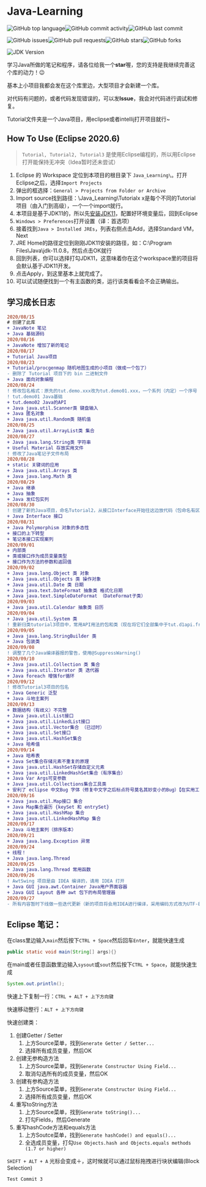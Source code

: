 # Java-Learning

![GitHub top language](https://img.shields.io/github/languages/top/Kingsmai/JavaLearning)![GitHub commit activity](https://img.shields.io/github/commit-activity/m/Kingsmai/JavaLearning)![GitHub last commit](https://img.shields.io/github/last-commit/Kingsmai/JavaLearning)

![GitHub issues](https://img.shields.io/github/issues/Kingsmai/JavaLearning)![GitHub pull requests](https://img.shields.io/github/issues-pr/Kingsmai/JavaLearning)![GitHub stars](https://img.shields.io/github/stars/Kingsmai/JavaLearning)![GitHub forks](https://img.shields.io/github/forks/Kingsmai/JavaLearning)

![JDK Version](https://img.shields.io/badge/JDK-11.0.8-green)

学习Java所做的笔记和程序，请各位给我一个**star**喔，您的支持是我继续完善这个库的动力！:wink:

基本上小项目我都会发在这个库里边，大型项目才会新建一个库。

对代码有问题的，或者代码发现错误的，可以发**Issue**，我会对代码进行调试和修复。

Tutorial文件夹是一个Java项目，用eclipse或者intellij打开项目就行~

## How To Use (Eclipse 2020.6)

> `Tutorial, Tutorial2, Tutorial3` 是使用Eclipse编程的，所以用Eclipse打开能保持无冲突（Idea暂时还未尝试）

1. Eclipse 的 Workspace 定位到本项目的根目录下 `Java_Learning\`。打开Eclipse之后，选择`Import Projects`
2. 弹出的框选择：`General > Projects from Folder or Archive`
3. Import source找到路径：\Java_Learning\Tutorialx x是每个不同的Tutorial项目（由入门到高级），一个一个import就行。
4. 本项目是基于JDK11的，所以先[安装JDK11](https://www.oracle.com/java/technologies/javase-jdk11-downloads.html)，配置好环境变量后，回到Eclipse
5. `Windows > Preferences`打开设置（译：首选项）
6. 接着找到`Java > Installed JREs`，列表右侧点击Add，选择Standard VM，Next
7. JRE Home的路径定位到刚刚JDK11安装的路径，如：C:\Program Files\Java\jdk-11.0.8，然后点击OK就行
8. 回到列表，你可以选择打勾JDK11，这意味着你在这个workspace里的项目将会默认基于JDK11开发。
9. 点击Apply，到这里基本上就完成了。
10. 可以试试随便找到一个有主函数的类，运行该类看看会不会正确输出。

## 学习成长日志

``` diff
2020/08/15
# 创建了此库
+ JavaNote 笔记
+ Java 基础源码
2020/08/16
+ JavaNote 增加了新的笔记
2020/08/17
+ Tutorial Java项目
2020/08/23
+ Tutorial/procgenmap 随机地图生成的小项目（做成一个包了）
- 删除了 Tutorial 项目下的 bin 二进制文件
+ Java 面向对象编程
2020/08/24
! 修改包名格式：原先的tut.demo.xxx改为tut.demo01.xxx，一个系列（内定）一个序号
! tut.demo01 Java基础
+ tut.demo02 Java的API
+ Java java.util.Scanner类 键盘输入
+ Java 匿名对象
+ Java java.util.Random类 随机值
2020/08/25
+ Java java.util.ArrayList类 集合
2020/08/27
+ Java java.lang.String类 字符串
+ Useful Material 存放实用文件
! 修改了Java笔记子文件布局
2020/08/28
+ static 关键词的应用
+ Java java.util.Arrays 类
+ Java java.lang.Math 类
2020/08/29
+ Java 继承
+ Java 抽象
+ Java 发红包实列
2020/08/30
! 创建了新的Java项目，命名Tutorial2，从接口Interface开始往这边放代码（包命名有区别）
+ Java Interface 接口
2020/08/31
+ Java Polymorphism 对象的多态性
+ 接口的上下转型
+ 笔记本接口实现案列
2020/09/01
+ 内部类
+ 类或接口作为成员变量类型
+ 接口作为方法的参数和返回值
2020/09/02
+ Java java.lang.Object 类 对象
+ Java java.util.Objects 类 操作对象
+ Java java.util.Date 类 日期
+ Java java.text.DateFormat 抽象类 格式化日期
+ Java java.text.SimpleDateFormat （DateFormat子类）
2020/09/03
+ Java java.util.Calendar 抽象类 日历
2020/09/04
+ Java java.util.System 类
! 重新归类tutorial3项目中，常用API用法的包和类（现在将它们全部集中于tut.d1api.frequent包下）
2020/09/05
+ Java java.lang.StringBuilder 类
+ Java 包装类
2020/09/08
! 调整了几个Java编译器报的警告，使用@SuppressWarning()
2020/09/10
+ Java java.util.Collection 类 集合
+ Java java.util.Iterator 类 迭代器
+ Java foreach 增强for循环
2020/09/12
! 修改Tutorial3项目的包名
+ Java Generic 泛型
+ Java 斗地主案列
2020/09/13
+ 数据结构（有歧义）不完整
+ Java java.util.List接口
+ Java java.util.LinkedList接口
+ Java java.util.Vector集合 （已过时）
+ Java java.util.Set接口
+ Java java.util.HashSet集合
+ Java 哈希值
2020/09/14
+ Java 哈希表
+ Java Set集合存储元素不重复的原理
+ Java java.util.HashSet存储自定义元素
+ Java java.util.LinkedHashSet集合（有序集合）
+ Java Var Args可变参数
+ Java java.util.Collections集合工具类
+ 安利了 eclipse 中文Bug 字体（修复中文字之后标点符号莫名其妙变小的Bug）【在实用工具里边】
2020/09/16
+ Java java.util.Map接口 集合
+ Java Map集合遍历 {keySet 和 entrySet}
+ Java java.util.HashMap 集合
+ Java java.util.LinkedHashMap 集合
2020/09/17
+ Java 斗地主案列（排序版本）
2020/09/21
+ Java java.lang.Exception 异常
2020/09/24
+ 线程！
+ Java java.lang.Thread
2020/09/25
+ Java java.lang.Thread 常用函数
2020/09/26
! AwtSwing 项目是由 IDEA 编译的，请用 IDEA 打开
+ Java GUI java.awt.Container Java用户界面容器
+ Java GUI Layout 各种 awt 包下的布局管理器
2020/09/27
- 所有内容暂时下线做一些迭代更新（新的项目将会用IDEA进行编译，采用编码方式改为UTF-8）
```

## Eclipse 笔记：

在class里边输入`main`然后按下`CTRL + Space`然后回车`Enter`，就能快速生成

``` java
public static void main(String[] args){}
```

在main或者任意函数里边输入`sysout`或`sout`然后按下`CTRL + Space`，就能快速生成

``` Java
System.out.println();
```

快速上下复制一行：`CTRL + ALT + 上下方向键`

快速移动整行：`ALT + 上下方向键`

快速创建类：

1. 创建Getter / Setter
   1. 上方Source菜单，找到`Generate Getter / Setter...`
   2. 选择所有成员变量，然后OK
2. 创建无参构造方法
   1. 上方Source菜单，找到`Generate Constructor Using Field...`
   2. 取消勾选所有的成员变量，然后OK
3. 创建有参构造方法
   1. 上方Source菜单，找到`Generate Constructor Using Field...`
   2. 选择所有成员变量，然后OK
4. 重写toString方法
   1. 上方Source菜单，找到`Generate toString()...`
   2. 打勾Fields，然后Generate
5. 重写hashCode方法和equals方法
   1. 上方Soutce菜单，找到`Generate hashCode() and equals()...`
   2. 全选成员变量，打勾`Use Objects.hash and Objects.equals methods (1.7 or higher)`

`SHIFT + ALT + A` 光标会变成＋，这时候就可以通过鼠标拖拽进行块状编辑(Block Selection)

`Test Commit 3`